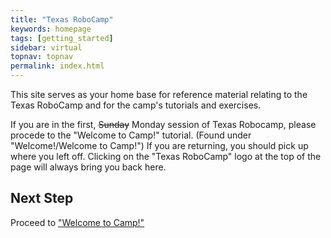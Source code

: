 ```yaml
---
title: "Texas RoboCamp"
keywords: homepage
tags: [getting_started]
sidebar: virtual 
topnav: topnav
permalink: index.html
---
```


This site serves as your home base for reference material relating to the Texas RoboCamp and for the camp's tutorials and exercises.

If you are in the first, ~~Sunday~~ Monday session of Texas Robocamp, please procede to the "Welcome to Camp!" tutorial. (Found under "Welcome!/Welcome to Camp!") If you are returning, you should pick up where you left off. Clicking on the "Texas RoboCamp" logo at the top of the page will always bring you back here.


## Next Step

Proceed to ["Welcome to Camp!"](/welcome.html)

